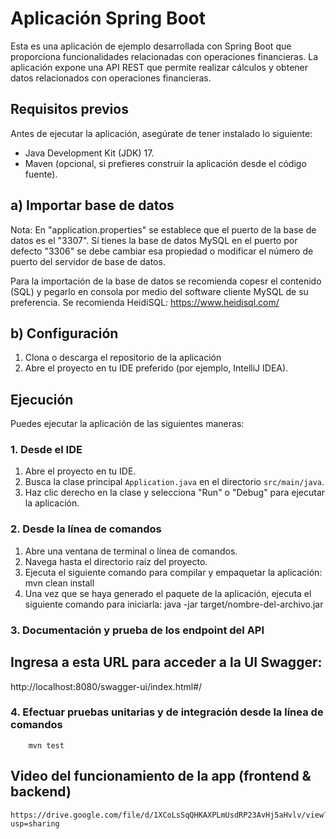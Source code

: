 # Aplicación Spring Boot

Esta es una aplicación de ejemplo desarrollada con Spring Boot que proporciona funcionalidades relacionadas con operaciones financieras. La aplicación expone una API REST que permite realizar cálculos y obtener datos relacionados con operaciones financieras.

## Requisitos previos

Antes de ejecutar la aplicación, asegúrate de tener instalado lo siguiente:

- Java Development Kit (JDK) 17.
- Maven (opcional, si prefieres construir la aplicación desde el código fuente).

## a) Importar base de datos
Nota: En "application.properties" se establece que el puerto de la base de datos es el "3307". Sí tienes la base de datos MySQL en el puerto por defecto "3306" se debe cambiar esa propiedad o modificar el número de puerto del servidor de base de datos. 

Para la importación de la base de datos se recomienda copesr el contenido (SQL) y pegarlo en consola por medio del software cliente MySQL de su preferencia. Se recomienda HeidiSQL:
https://www.heidisql.com/

## b) Configuración

1. Clona o descarga el repositorio de la aplicación
2. Abre el proyecto en tu IDE preferido (por ejemplo, IntelliJ IDEA).

## Ejecución

Puedes ejecutar la aplicación de las siguientes maneras:

### 1. Desde el IDE

1. Abre el proyecto en tu IDE.
2. Busca la clase principal `Application.java` en el directorio `src/main/java`.
3. Haz clic derecho en la clase y selecciona "Run" o "Debug" para ejecutar la aplicación.

### 2. Desde la línea de comandos

1. Abre una ventana de terminal o línea de comandos.
2. Navega hasta el directorio raíz del proyecto.
3. Ejecuta el siguiente comando para compilar y empaquetar la aplicación:
  mvn clean install
4. Una vez que se haya generado el paquete de la aplicación, ejecuta el siguiente comando para iniciarla:
   java -jar target/nombre-del-archivo.jar

### 3. Documentación y prueba de los endpoint del API
## Ingresa a esta URL para acceder a la UI Swagger:
  http://localhost:8080/swagger-ui/index.html#/

### 4. Efectuar pruebas unitarias y de integración desde la línea de comandos
        mvn test
## Video del funcionamiento de la app (frontend & backend)
    https://drive.google.com/file/d/1XCoLsSqQHKAXPLmUsdRP23AvHj5aHvlv/view?usp=sharing
